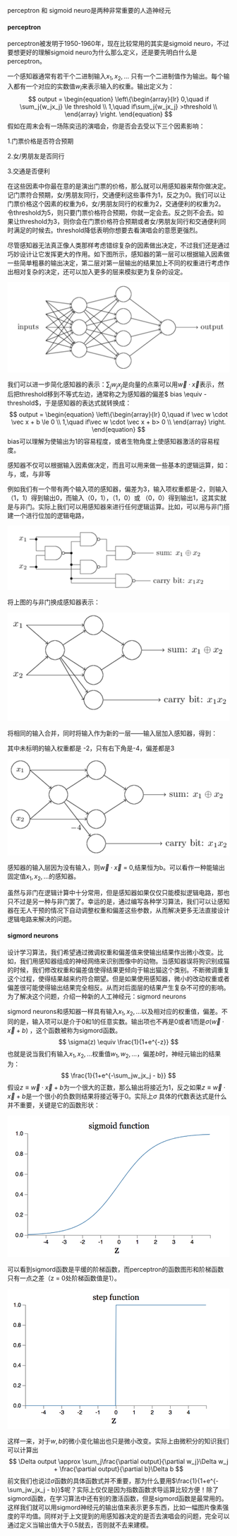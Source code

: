 perceptron 和 sigmoid neuro是两种非常重要的人造神经元

#### perceptron

perceptron被发明于1950-1960年，现在比较常用的其实是sigmoid neuro，不过要想更好的理解sigmoid neuro为什么那么定义，还是要先明白什么是perceptron。

一个感知器通常有若干个二进制输入$x_1, x_2, …$ 只有一个二进制值作为输出。每个输入都有一个对应的实数值$w_i$来表示输入的权重。输出定义为：
$$
output = \begin{equation}
\left\{\begin{array}{lr}
0,\quad if \sum_j{w_jx_j} \le threshold \\
1,\quad if\sum_j{w_jx_j} >threshold \\      
 \end{array}  
\right.  
\end{equation}
$$
假如在周末会有一场陈奕迅的演唱会，你是否会去受以下三个因素影响：

1.门票价格是否符合预期

2.女/男朋友是否同行

3.交通是否便利

在这些因素中你最在意的是演出门票的价格，那么就可以用感知器来帮你做决定。记门票符合预期，女/男朋友同行，交通便利这些事件为1，反之为0。我们可以让门票价格这个因素的权重为6，女/男朋友同行的权重为2，交通便利的权重为2。令threshold为5，则只要门票价格符合预期，你就一定会去。反之则不会去。如果让threshold为3，则你会在门票价格符合预期或者女/男朋友同行和交通便利同时满足的时候去。threshold降低表明你想要去看演唱会的意愿更强烈。

尽管感知器无法真正像人类那样考虑错综复杂的因素做出决定，不过我们还是通过巧妙设计让它发挥更大的作用。如下图所示，感知器的第一层可以根据输入因素做一些简单粗暴的输出决定，第二层对第一层输出的结果加上不同的权重进行考虑作出相对复杂的决定，还可以加入更多的层来模拟更为复杂的设定。

![posts_neuron_p](/img/posts_ML/posts_neuron_p.png)

我们可以进一步简化感知器的表示：$\sum_j{w_jx_j}$是向量的点乘可以用$\vec w \cdot \vec x$表示，然后把threshold移到不等式左边，通常称之为感知器的偏差$ bias \equiv -threshold$，于是感知器的表达式就转换成：
$$
output = \begin{equation}
\left\{\begin{array}{lr}
0,\quad if \vec w \cdot \vec x + b \le 0 \\
1,\quad if\vec w \cdot \vec x + b> 0 \\      
 \end{array}  
\right.  
\end{equation}
$$
bias可以理解为使输出为1的容易程度，或者生物角度上使感知器激活的容易程度。

感知器不仅可以根据输入因素做决定，而且可以用来做一些基本的逻辑运算，如：与，或，与非等

例如我们有一个带有两个输入项的感知器，偏差为3，输入项权重都是-2，则输入（1，1）得到输出0，而输入（0，1），（1，0）或 （0，0）得到输出1，这其实就是与非门。实际上我们可以用感知器来进行任何逻辑运算。比如，可以用与非门搭建一个进行位加的逻辑电路，

![posts_neuron_add](/img/posts_ML/posts_neuron_add.png)

将上图的与非门换成感知器表示：

![posts_neuron_add_1](/img/posts_ML/posts_neuron_add_1.png)

将相同的输入合并，同时将输入作为新的一层——输入层加入感知器，得到：

其中未标明的输入权重都是 -2，只有右下角是-4，偏差都是3

![posts_neuron_bit_add](/img/posts_ML/posts_neuron_bit_add.png)

感知器的输入层因为没有输入，则$\vec w \cdot \vec x$ = 0,结果恒为b。可以看作一种能输出固定值$x_1, x_2, …$的感知器。

虽然与非门在逻辑计算中十分常用，但是感知器如果仅仅只能模拟逻辑电路，那也只不过是另一种与非门罢了。幸运的是，通过编写各种学习算法，我们可以让感知器在无人干预的情况下自动调整权重和偏差这些参数，从而解决更多无法直接设计逻辑电路来解决的问题。

#### sigmord neurons

设计学习算法，我们希望通过微调权重和偏差值来使输出结果作出微小改变。比如，我们用感知器组成的神经网络来识别图像中的动物。当感知器误将狗识别成猫的时候，我们修改权重和偏差值使得结果更倾向于输出猫这个类别。不断微调重复这个过程，使得结果越来约符合期望。但是如果使用感知器，微小的改动权重或者偏差很可能使得输出结果完全相反。从而对后面层的结果产生复杂不可控的影响。为了解决这个问题，介绍一种新的人工神经元：sigmord neurons

sigmord neurons和感知器一样具有输入$x_1, x_2, …$以及相对应的权重值，偏差。不同的是，输入项可以是介于0和1的任意实数。输出项也不再是0或者1而是$\sigma(\vec w \cdot \vec x + b)$ ，这个函数被称为sigmord函数。
$$
\sigma(z) \equiv \frac{1}{1+e^{-z}}
$$
也就是说当我们有输入$x_1, x_2, …$权重值$w_1, w_2, …$，偏差$b$时，神经元输出的结果为：
$$
\frac{1}{1+e^{-\sum_jw_jx_j - b}}
$$
假设$z\equiv \vec w \cdot \vec x + b$为一个很大的正数，那么输出将接近为1，反之如果$z\equiv \vec w \cdot \vec x + b$是一个很小的负数则结果将接近等于0。实际上$\sigma$ 具体的代数表达式是什么并不重要，关键是它的函数形状：

![posts_neuron_sigmoid](/img/posts_ML/posts_neuron_sigmoid.png)

可以看到sigmord函数是平缓的阶梯函数，而perceptron的函数图形和阶梯函数只有一点之差（z = 0处阶梯函数值是1）。

![posts_neuron_step_function](/img/posts_ML/posts_neuron_step_function.png)

这样一来，对于$w, b$的微小变化输出也只是微小改变。实际上由微积分的知识我们可以计算出
$$
\Delta output \approx \sum_j\frac{\partial output}{\partial w_j}\Delta w_j + \frac{\partial output}{\partial b}\Delta b
$$
前文我们也说过$\sigma$函数的具体函数式并不重要，那为什么要用$\frac{1}{1+e^{-\sum_jw_jx_j - b}}$呢？实际上仅仅是因为指数函数求导运算比较方便！除了sigmord函数，在学习算法中还有别的激活函数，但是sigmord函数是最常用的。这样我们就可以用sigmord神经元的输出值来表示更多东西，比如一幅图片像素强度的平均值。同样对于上文提到的用感知器决定的是否去演唱会的问题，完全可以通过定义当输出值大于0.5就去，否则就不去来建模。



